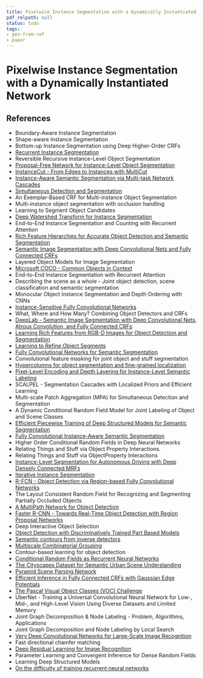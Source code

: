 ```yaml
---
title: Pixelwise Instance Segmentation with a Dynamically Instantiated Network
pdf_relpath: null
status: todo
tags:
- gen-from-ref
- paper
---
```


# Pixelwise Instance Segmentation with a Dynamically Instantiated Network

## References

- Boundary-Aware Instance Segmentation
- Shape-aware Instance Segmentation
- Bottom-up Instance Segmentation using Deep Higher-Order CRFs
- [Recurrent Instance Segmentation](./recurrent-instance-segmentation.md)
- Reversible Recursive Instance-Level Object Segmentation
- [Proposal-Free Network for Instance-Level Object Segmentation](./proposal-free-network-for-instance-level-object-segmentation.md)
- [InstanceCut - From Edges to Instances with MultiCut](./instancecut-from-edges-to-instances-with-multicut.md)
- [Instance-Aware Semantic Segmentation via Multi-task Network Cascades](./instance-aware-semantic-segmentation-via-multi-task-network-cascades.md)
- [Simultaneous Detection and Segmentation](./simultaneous-detection-and-segmentation.md)
- An Exemplar-Based CRF for Multi-instance Object Segmentation
- Multi-instance object segmentation with occlusion handling
- Learning to Segment Object Candidates
- [Deep Watershed Transform for Instance Segmentation](./deep-watershed-transform-for-instance-segmentation.md)
- End-to-End Instance Segmentation and Counting with Recurrent Attention
- [Rich Feature Hierarchies for Accurate Object Detection and Semantic Segmentation](./rich-feature-hierarchies-for-accurate-object-detection-and-semantic-segmentation.md)
- [Semantic Image Segmentation with Deep Convolutional Nets and Fully Connected CRFs](./semantic-image-segmentation-with-deep-convolutional-nets-and-fully-connected-crfs.md)
- Layered Object Models for Image Segmentation
- [Microsoft COCO - Common Objects in Context](./microsoft-coco-common-objects-in-context.md)
- End-to-End Instance Segmentation with Recurrent Attention
- Describing the scene as a whole - Joint object detection, scene classification and semantic segmentation
- Monocular Object Instance Segmentation and Depth Ordering with CNNs
- [Instance-Sensitive Fully Convolutional Networks](./instance-sensitive-fully-convolutional-networks.md)
- What, Where and How Many? Combining Object Detectors and CRFs
- [DeepLab - Semantic Image Segmentation with Deep Convolutional Nets, Atrous Convolution, and Fully Connected CRFs](./deeplab-semantic-image-segmentation-with-deep-convolutional-nets-atrous-convolution-and-fully-connected-crfs.md)
- [Learning Rich Features from RGB-D Images for Object Detection and Segmentation](./learning-rich-features-from-rgb-d-images-for-object-detection-and-segmentation.md)
- [Learning to Refine Object Segments](./learning-to-refine-object-segments.md)
- [Fully Convolutional Networks for Semantic Segmentation](./fully-convolutional-networks-for-semantic-segmentation.md)
- Convolutional feature masking for joint object and stuff segmentation
- [Hypercolumns for object segmentation and fine-grained localization](./hypercolumns-for-object-segmentation-and-fine-grained-localization.md)
- [Pixel-Level Encoding and Depth Layering for Instance-Level Semantic Labeling](./pixel-level-encoding-and-depth-layering-for-instance-level-semantic-labeling.md)
- SCALPEL - Segmentation Cascades with Localized Priors and Efficient Learning
- Multi-scale Patch Aggregation (MPA) for Simultaneous Detection and Segmentation
- A Dynamic Conditional Random Field Model for Joint Labeling of Object and Scene Classes
- [Efficient Piecewise Training of Deep Structured Models for Semantic Segmentation](./efficient-piecewise-training-of-deep-structured-models-for-semantic-segmentation.md)
- [Fully Convolutional Instance-Aware Semantic Segmentation](./fully-convolutional-instance-aware-semantic-segmentation.md)
- Higher Order Conditional Random Fields in Deep Neural Networks
- Relating Things and Stuff via Object Property Interactions.
- Relating Things and Stuff via ObjectProperty Interactions
- [Instance-Level Segmentation for Autonomous Driving with Deep Densely Connected MRFs](./instance-level-segmentation-for-autonomous-driving-with-deep-densely-connected-mrfs.md)
- [Iterative Instance Segmentation](./iterative-instance-segmentation.md)
- [R-FCN - Object Detection via Region-based Fully Convolutional Networks](./r-fcn-object-detection-via-region-based-fully-convolutional-networks.md)
- The Layout Consistent Random Field for Recognizing and Segmenting Partially Occluded Objects
- [A MultiPath Network for Object Detection](./a-multipath-network-for-object-detection.md)
- [Faster R-CNN - Towards Real-Time Object Detection with Region Proposal Networks](./faster-r-cnn-towards-real-time-object-detection-with-region-proposal-networks.md)
- Deep Interactive Object Selection
- [Object Detection with Discriminatively Trained Part Based Models](./object-detection-with-discriminatively-trained-part-based-models.md)
- [Semantic contours from inverse detectors](./semantic-contours-from-inverse-detectors.md)
- [Multiscale Combinatorial Grouping](./multiscale-combinatorial-grouping.md)
- Contour-based learning for object detection
- [Conditional Random Fields as Recurrent Neural Networks](./conditional-random-fields-as-recurrent-neural-networks.md)
- [The Cityscapes Dataset for Semantic Urban Scene Understanding](./the-cityscapes-dataset-for-semantic-urban-scene-understanding.md)
- [Pyramid Scene Parsing Network](./pyramid-scene-parsing-network.md)
- [Efficient Inference in Fully Connected CRFs with Gaussian Edge Potentials](./efficient-inference-in-fully-connected-crfs-with-gaussian-edge-potentials.md)
- [The Pascal Visual Object Classes (VOC) Challenge](./the-pascal-visual-object-classes-voc-challenge.md)
- UberNet - Training a Universal Convolutional Neural Network for Low-, Mid-, and High-Level Vision Using Diverse Datasets and Limited Memory
- Joint Graph Decomposition & Node Labeling - Problem, Algorithms, Applications
- Joint Graph Decomposition and Node Labeling by Local Search
- [Very Deep Convolutional Networks for Large-Scale Image Recognition](./very-deep-convolutional-networks-for-large-scale-image-recognition.md)
- Fast directional chamfer matching
- [Deep Residual Learning for Image Recognition](./deep-residual-learning-for-image-recognition.md)
- Parameter Learning and Convergent Inference for Dense Random Fields
- Learning Deep Structured Models
- [On the difficulty of training recurrent neural networks](./on-the-difficulty-of-training-recurrent-neural-networks.md)

